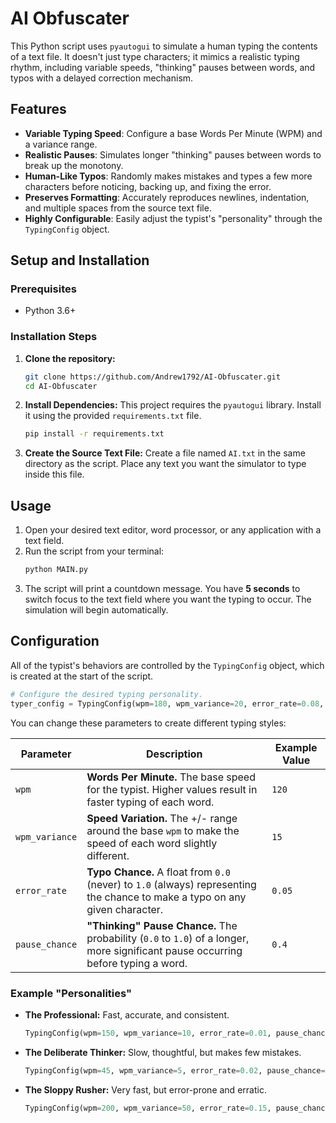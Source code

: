 # AI Obfuscater

This Python script uses `pyautogui` to simulate a human typing the contents of a text file. It doesn't just type characters; it mimics a realistic typing rhythm, including variable speeds, "thinking" pauses between words, and typos with a delayed correction mechanism.

## Features

-   **Variable Typing Speed**: Configure a base Words Per Minute (WPM) and a variance range.
-   **Realistic Pauses**: Simulates longer "thinking" pauses between words to break up the monotony.
-   **Human-Like Typos**: Randomly makes mistakes and types a few more characters before noticing, backing up, and fixing the error.
-   **Preserves Formatting**: Accurately reproduces newlines, indentation, and multiple spaces from the source text file.
-   **Highly Configurable**: Easily adjust the typist's "personality" through the `TypingConfig` object.

## Setup and Installation

### Prerequisites

-   Python 3.6+

### Installation Steps

1.  **Clone the repository:**
    ```bash
    git clone https://github.com/Andrew1792/AI-Obfuscater.git
    cd AI-Obfuscater
    ```

2.  **Install Dependencies:**
    This project requires the `pyautogui` library. Install it using the provided `requirements.txt` file.
    ```bash
    pip install -r requirements.txt
    ```

3.  **Create the Source Text File:**
    Create a file named `AI.txt` in the same directory as the script. Place any text you want the simulator to type inside this file.

## Usage

1.  Open your desired text editor, word processor, or any application with a text field.
2.  Run the script from your terminal:
    ```bash
    python MAIN.py
    ```
3.  The script will print a countdown message. You have **5 seconds** to switch focus to the text field where you want the typing to occur. The simulation will begin automatically.

## Configuration

All of the typist's behaviors are controlled by the `TypingConfig` object, which is created at the start of the script.

```python
# Configure the desired typing personality.
typer_config = TypingConfig(wpm=180, wpm_variance=20, error_rate=0.08, pause_chance=0.5)
```

You can change these parameters to create different typing styles:

| Parameter        | Description                                                                                             | Example Value |
| ---------------- | ------------------------------------------------------------------------------------------------------- | ------------- |
| `wpm`            | **Words Per Minute.** The base speed for the typist. Higher values result in faster typing of each word.  | `120`         |
| `wpm_variance`   | **Speed Variation.** The +/- range around the base `wpm` to make the speed of each word slightly different. | `15`          |
| `error_rate`     | **Typo Chance.** A float from `0.0` (never) to `1.0` (always) representing the chance to make a typo on any given character. | `0.05`        |
| `pause_chance`   | **"Thinking" Pause Chance.** The probability (`0.0` to `1.0`) of a longer, more significant pause occurring before typing a word. | `0.4`         |

### Example "Personalities"

-   **The Professional:** Fast, accurate, and consistent.
    ```python
    TypingConfig(wpm=150, wpm_variance=10, error_rate=0.01, pause_chance=0.1)
    ```

-   **The Deliberate Thinker:** Slow, thoughtful, but makes few mistakes.
    ```python
    TypingConfig(wpm=45, wpm_variance=5, error_rate=0.02, pause_chance=0.8)
    ```

-   **The Sloppy Rusher:** Very fast, but error-prone and erratic.
    ```python
    TypingConfig(wpm=200, wpm_variance=50, error_rate=0.15, pause_chance=0.2)
    ```
